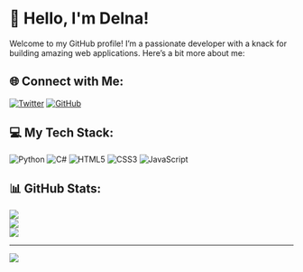 # 👋 Hello, I'm Delna!

Welcome to my GitHub profile! I’m a passionate developer with a knack for building amazing web applications. Here’s a bit more about me:

## 🌐 Connect with Me: 
[![Twitter](https://img.shields.io/badge/Twitter-%231DA1F2.svg?logo=twitter&logoColor=white)](https://x.com/deligeo)
[![GitHub](https://img.shields.io/badge/GitHub-%23121011.svg?logo=github&logoColor=white)](https://github.com/yourusername)

## 💻 My Tech Stack:
![Python](https://img.shields.io/badge/python-%2314354C.svg?style=for-the-badge&logo=python&logoColor=white) 
![C#](https://img.shields.io/badge/csharp-%23239120.svg?style=for-the-badge&logo=csharp&logoColor=white) 
![HTML5](https://img.shields.io/badge/html5-%23E34F26.svg?style=for-the-badge&logo=html5&logoColor=white) 
![CSS3](https://img.shields.io/badge/css3-%231572B6.svg?style=for-the-badge&logo=css3&logoColor=white) 
![JavaScript](https://img.shields.io/badge/javascript-%23323330.svg?style=for-the-badge&logo=javascript&logoColor=%23F7DF1E)

## 📊 GitHub Stats:
![](https://github-readme-stats.vercel.app/api?username=yourusername&show_icons=true&theme=radical)<br/>
![](https://github-readme-streak-stats.herokuapp.com/?user=yourusername&theme=radical)<br/>
![](https://github-readme-stats.vercel.app/api/top-langs/?username=yourusername&theme=radical&layout=compact)

---
[![](https://visitcount.itsvg.in/api?id=yourusername&icon=0&color=3)](https://visitcount.itsvg.in)
